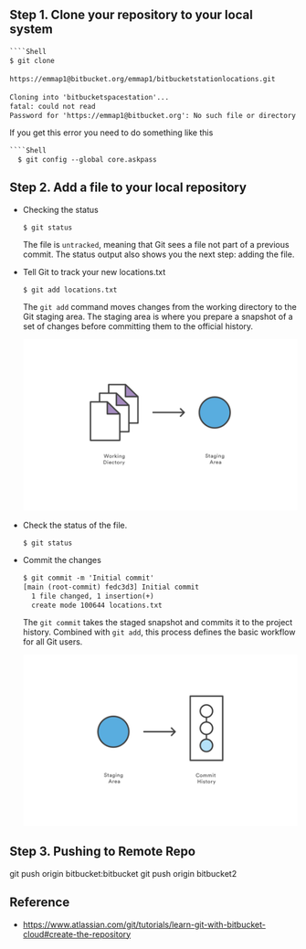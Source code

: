 ## Step 1. Clone your repository to your local system
````Shell
````Shell
$ git clone

https://emmap1@bitbucket.org/emmap1/bitbucketstationlocations.git 

Cloning into 'bitbucketspacestation'...
fatal: could not read
Password for 'https://emmap1@bitbucket.org': No such file or directory
````

If you get this error you need to do something like this 
````Shell
````Shell
  $ git config --global core.askpass
````

## Step 2. Add a file to your local repository  
- Checking the status
    ````Shell
    $ git status 
    ````

    The file is `untracked`, meaning that Git sees a file not part of a previous commit. The status output also shows you the next step: adding the file.


- Tell Git to track your new locations.txt 
    ````Shell
    $ git add locations.txt
    ````
    The `git add` command moves changes from the working directory to the Git staging area. The staging area is where you prepare a snapshot of a set of changes before committing them to the official history.

    ![Image](/BitBucket/Images/1/1.svg)

- Check the status of the file.
    ````Shell
    $ git status 
    ````
- Commit the changes
    ````Shell
    $ git commit -m 'Initial commit' 
    [main (root-commit) fedc3d3] Initial commit
      1 file changed, 1 insertion(+)
      create mode 100644 locations.txt
    ````
    The `git commit` takes the staged snapshot and commits it to the project history. Combined with `git add`, this process defines the basic workflow for all Git users.

    ![Image](/BitBucket/Images/1/2.svg)


## Step 3. Pushing to Remote Repo


git push origin bitbucket:bitbucket
git push origin bitbucket2  

## Reference 
- https://www.atlassian.com/git/tutorials/learn-git-with-bitbucket-cloud#create-the-repository